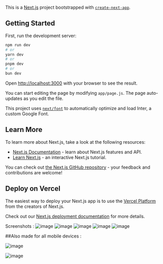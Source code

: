 This is a [Next.js](https://nextjs.org/) project bootstrapped with [`create-next-app`](https://github.com/vercel/next.js/tree/canary/packages/create-next-app).

## Getting Started

First, run the development server:

```bash
npm run dev
# or
yarn dev
# or
pnpm dev
# or
bun dev
```

Open [http://localhost:3000](http://localhost:3000) with your browser to see the result.

You can start editing the page by modifying `app/page.js`. The page auto-updates as you edit the file.

This project uses [`next/font`](https://nextjs.org/docs/basic-features/font-optimization) to automatically optimize and load Inter, a custom Google Font.

## Learn More

To learn more about Next.js, take a look at the following resources:

- [Next.js Documentation](https://nextjs.org/docs) - learn about Next.js features and API.
- [Learn Next.js](https://nextjs.org/learn) - an interactive Next.js tutorial.

You can check out [the Next.js GitHub repository](https://github.com/vercel/next.js/) - your feedback and contributions are welcome!

## Deploy on Vercel

The easiest way to deploy your Next.js app is to use the [Vercel Platform](https://vercel.com/new?utm_medium=default-template&filter=next.js&utm_source=create-next-app&utm_campaign=create-next-app-readme) from the creators of Next.js.

Check out our [Next.js deployment documentation](https://nextjs.org/docs/deployment) for more details.

Screenshots : 
![image](https://github.com/WiTheR60334/BusTracker-Pro/assets/115364885/baf852b9-cb41-45d4-b81f-b3c59da0f334)
![image](https://github.com/WiTheR60334/BusTracker-Pro/assets/115364885/89645057-d69a-4f6b-bdb4-64ff0ff11ff6)
![image](https://github.com/WiTheR60334/BusTracker-Pro/assets/115364885/1ced665f-10ad-42d7-8394-ab60943f16db)
![image](https://github.com/WiTheR60334/BusTracker-Pro/assets/115364885/3e085b93-1970-4802-b536-bf41f7a22cbc)
![image](https://github.com/WiTheR60334/BusTracker-Pro/assets/115364885/6454912b-dd8d-4dfd-bee2-51a26d5c642a)

##Also made for all mobile devices :

![image](https://github.com/WiTheR60334/BusTracker-Pro/assets/115364885/4bf4f15e-da2e-4b96-b27d-7ad8f9750b40)

![image](https://github.com/WiTheR60334/BusTracker-Pro/assets/115364885/37e5c56d-9ac2-4def-aa0c-dc84893d09d6)





